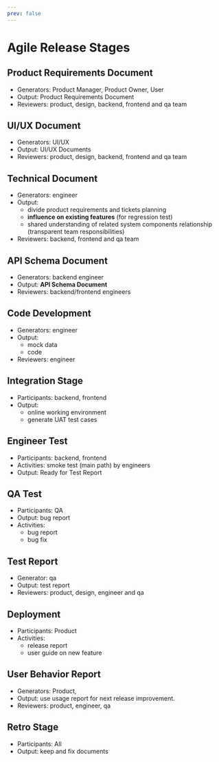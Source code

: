 ```yaml
---
prev: false
---
```


# Agile Release Stages

## Product Requirements Document
- Generators: Product Manager, Product Owner, User
- Output: Product Requirements Document
- Reviewers: product, design, backend, frontend and qa team

## UI/UX Document
- Generators: UI/UX
- Output: UI/UX Documents
- Reviewers: product, design, backend, frontend and qa team

## Technical Document
- Generators: engineer
- Output:
  - divide product requirements and tickets planning
  - **influence on existing features** (for regression test)
  - shared understanding of related system components relationship (transparent team responsibilities)
- Reviewers: backend, frontend and qa team

<!-- fullstack workflow maybe different, TODO -->
## API Schema Document
- Generators: backend engineer
- Output: **API Schema Document**
- Reviewers: backend/frontend engineers

## Code Development
- Generators: engineer
- Output: 
  - mock data
  - code
- Reviewers: engineer

## Integration Stage
- Participants: backend, frontend
- Output: 
  - online working environment
  - generate UAT test cases

## Engineer Test
- Participants: backend, frontend
- Activities: smoke test (main path) by engineers
- Output: Ready for Test Report

## QA Test
- Participants: QA
- Output: bug report
- Activities:
  - bug report
  - bug fix

## Test Report
- Generator: qa
- Output: test report
- Reviewers: product, design, engineer and qa

## Deployment
- Participants: Product
- Activities:
  - release report
  - user guide on new feature


## User Behavior Report
- Generators: Product, 
- Output: use usage report for next release improvement.
- Reviewers: product, engineer, qa


## Retro Stage
- Participants: All
- Output: keep and fix documents



